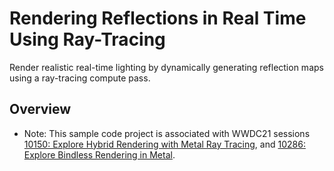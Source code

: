 # Rendering Reflections in Real Time Using Ray-Tracing

Render realistic real-time lighting by dynamically generating reflection maps using a ray-tracing compute pass.

## Overview

- Note: This sample code project is associated with WWDC21 sessions [10150: Explore Hybrid Rendering with Metal Ray Tracing](https://developer.apple.com/wwdc21/10150/), and [10286: Explore Bindless Rendering in Metal](https://developer.apple.com/wwdc21/10286/).